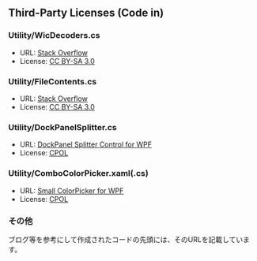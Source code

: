 ﻿## Third-Party Licenses (Code in)


### Utility/WicDecoders.cs

* URL: [Stack Overflow](http://ja.stackoverflow.com/questions/23202/bitmapdecoder-%E3%81%8C%E3%82%B5%E3%83%9D%E3%83%BC%E3%83%88%E3%81%97%E3%81%A6%E3%81%84%E3%82%8B%E7%94%BB%E5%83%8F%E3%83%95%E3%82%A1%E3%82%A4%E3%83%AB%E3%81%AE%E7%A8%AE%E9%A1%9E%E6%8B%A1%E5%BC%B5%E5%AD%90%E3%82%92%E5%85%A8%E3%81%A6%E5%8F%96%E5%BE%97%E3%81%97%E3%81%9F%E3%81%84)
* License: [CC BY-SA 3.0](http://creativecommons.org/licenses/by-sa/3.0/deed.ja)


### Utility/FileContents.cs

* URL: [Stack Overflow](http://ja.stackoverflow.com/questions/5670/c%E3%81%AB%E3%81%A6%E3%82%A2%E3%83%97%E3%83%AA%E3%81%8B%E3%82%89%E3%83%89%E3%83%A9%E3%83%83%E3%82%B0%E3%83%89%E3%83%AD%E3%83%83%E3%83%97%E3%82%92%E5%8F%97%E3%81%91%E5%85%A5%E3%82%8C%E3%81%9F%E3%81%84%E3%81%AE%E3%81%A7%E3%81%99%E3%81%8C-filecontents%E3%81%AE%E7%B5%90%E6%9E%9C%E3%81%8Call-0%E3%81%AB%E3%81%AA%E3%81%A3%E3%81%A6%E3%81%97%E3%81%BE%E3%81%84%E3%81%BE%E3%81%99)
* License: [CC BY-SA 3.0](http://creativecommons.org/licenses/by-sa/3.0/deed.ja)


### Utility/DockPanelSplitter.cs

* URL: [DockPanel Splitter Control for WPF](http://www.codeproject.com/Articles/34377/DockPanel-Splitter-Control-for-WPF)
* License: [CPOL](http://www.codeproject.com/info/cpol10.aspx)


### Utility/ComboColorPicker.xaml(.cs)

* URL: [Small ColorPicker for WPF](http://www.codeproject.com/Articles/34376/Small-ColorPicker-for-WPF)
* License: [CPOL](https://www.codeproject.com/info/cpol10.aspx)


### その他

ブログ等を参考にして作成されたコードの先頭には、そのURLを記載しています。  
                